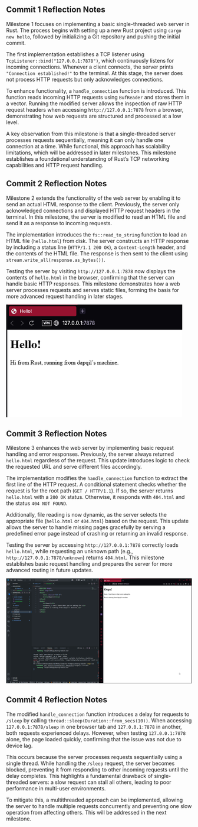 ## Commit 1 Reflection Notes  

Milestone 1 focuses on implementing a basic single-threaded web server in Rust. The process begins with setting up a new Rust project using `cargo new hello`, followed by initializing a Git repository and pushing the initial commit.  

The first implementation establishes a TCP listener using `TcpListener::bind("127.0.0.1:7878")`, which continuously listens for incoming connections. Whenever a client connects, the server prints `"Connection established!"` to the terminal. At this stage, the server does not process HTTP requests but only acknowledges connections.  

To enhance functionality, a `handle_connection` function is introduced. This function reads incoming HTTP requests using `BufReader` and stores them in a vector. Running the modified server allows the inspection of raw HTTP request headers when accessing `http://127.0.0.1:7878` from a browser, demonstrating how web requests are structured and processed at a low level.  

A key observation from this milestone is that a single-threaded server processes requests sequentially, meaning it can only handle one connection at a time. While functional, this approach has scalability limitations, which will be addressed in later milestones. This milestone establishes a foundational understanding of Rust’s TCP networking capabilities and HTTP request handling.  


## Commit 2 Reflection Notes  

Milestone 2 extends the functionality of the web server by enabling it to send an actual HTML response to the client. Previously, the server only acknowledged connections and displayed HTTP request headers in the terminal. In this milestone, the server is modified to read an HTML file and send it as a response to incoming requests.  

The implementation introduces the `fs::read_to_string` function to load an HTML file (`hello.html`) from disk. The server constructs an HTTP response by including a status line (`HTTP/1.1 200 OK`), a `Content-Length` header, and the contents of the HTML file. The response is then sent to the client using `stream.write_all(response.as_bytes())`.  

Testing the server by visiting `http://127.0.0.1:7878` now displays the contents of `hello.html` in the browser, confirming that the server can handle basic HTTP responses. This milestone demonstrates how a web server processes requests and serves static files, forming the basis for more advanced request handling in later stages.  

![Commit 2 screen capture](/assets/images/commit2.png)  


## Commit 3 Reflection Notes  

Milestone 3 enhances the web server by implementing basic request handling and error responses. Previously, the server always returned `hello.html` regardless of the request. This update introduces logic to check the requested URL and serve different files accordingly.  

The implementation modifies the `handle_connection` function to extract the first line of the HTTP request. A conditional statement checks whether the request is for the root path (`GET / HTTP/1.1`). If so, the server returns `hello.html` with a `200 OK` status. Otherwise, it responds with `404.html` and the status `404 NOT FOUND`.  

Additionally, file reading is now dynamic, as the server selects the appropriate file (`hello.html` or `404.html`) based on the request. This update allows the server to handle missing pages gracefully by serving a predefined error page instead of crashing or returning an invalid response.  

Testing the server by accessing `http://127.0.0.1:7878` correctly loads `hello.html`, while requesting an unknown path (e.g., `http://127.0.0.1:7878/unknown`) returns `404.html`. This milestone establishes basic request handling and prepares the server for more advanced routing in future updates.  

![Commit 3 screen capture](/assets/images/commit3.png)  


## Commit 4 Reflection Notes  

The modified `handle_connection` function introduces a delay for requests to `/sleep` by calling `thread::sleep(Duration::from_secs(10))`. When accessing `127.0.0.1:7878/sleep` in one browser tab and `127.0.0.1:7878` in another, both requests experienced delays. However, when testing `127.0.0.1:7878` alone, the page loaded quickly, confirming that the issue was not due to device lag.  

This occurs because the server processes requests sequentially using a single thread. While handling the `/sleep` request, the server becomes blocked, preventing it from responding to other incoming requests until the delay completes. This highlights a fundamental drawback of single-threaded servers: a slow request can stall all others, leading to poor performance in multi-user environments.  

To mitigate this, a multithreaded approach can be implemented, allowing the server to handle multiple requests concurrently and preventing one slow operation from affecting others. This will be addressed in the next milestone.  
